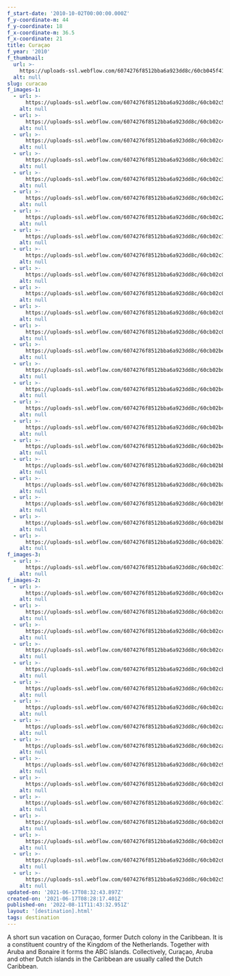 ```yaml
---
f_start-date: '2010-10-02T00:00:00.000Z'
f_y-coordinate-m: 44
f_y-coordinate: 18
f_x-coordinate-m: 36.5
f_x-coordinate: 21
title: Curaçao
f_year: '2010'
f_thumbnail:
  url: >-
    https://uploads-ssl.webflow.com/6074276f8512bba6a923dd8c/60cb045f41bf55da5044b4a6_cur021thumb.jpg
  alt: null
slug: curacao
f_images-1:
  - url: >-
      https://uploads-ssl.webflow.com/6074276f8512bba6a923dd8c/60cb02c57f656c68cf7451b9_cur001.JPG
    alt: null
  - url: >-
      https://uploads-ssl.webflow.com/6074276f8512bba6a923dd8c/60cb02c4cc86b815d238f89f_cur002.JPG
    alt: null
  - url: >-
      https://uploads-ssl.webflow.com/6074276f8512bba6a923dd8c/60cb02c4ec82c3c90628b254_cur003.JPG
    alt: null
  - url: >-
      https://uploads-ssl.webflow.com/6074276f8512bba6a923dd8c/60cb02c35a99351d51986137_cur004.JPG
    alt: null
  - url: >-
      https://uploads-ssl.webflow.com/6074276f8512bba6a923dd8c/60cb02c33f9c54fb5a11c6ec_cur005.JPG
    alt: null
  - url: >-
      https://uploads-ssl.webflow.com/6074276f8512bba6a923dd8c/60cb02c26dbc91474913444c_cur006.JPG
    alt: null
  - url: >-
      https://uploads-ssl.webflow.com/6074276f8512bba6a923dd8c/60cb02c2262db2cf9451f550_cur007.JPG
    alt: null
  - url: >-
      https://uploads-ssl.webflow.com/6074276f8512bba6a923dd8c/60cb02c11b32f9514d1e1143_cur008.JPG
    alt: null
  - url: >-
      https://uploads-ssl.webflow.com/6074276f8512bba6a923dd8c/60cb02c11f76c3027f18412e_cur009.JPG
    alt: null
  - url: >-
      https://uploads-ssl.webflow.com/6074276f8512bba6a923dd8c/60cb02c0f64d5668087958d9_cur010.JPG
    alt: null
  - url: >-
      https://uploads-ssl.webflow.com/6074276f8512bba6a923dd8c/60cb02c04d2a0e170d1aaba3_cur011.JPG
    alt: null
  - url: >-
      https://uploads-ssl.webflow.com/6074276f8512bba6a923dd8c/60cb02c01f76c3199318412d_cur012.JPG
    alt: null
  - url: >-
      https://uploads-ssl.webflow.com/6074276f8512bba6a923dd8c/60cb02c040fbc9fdf62da08b_cur013.JPG
    alt: null
  - url: >-
      https://uploads-ssl.webflow.com/6074276f8512bba6a923dd8c/60cb02be251835b30678e99d_cur014.JPG
    alt: null
  - url: >-
      https://uploads-ssl.webflow.com/6074276f8512bba6a923dd8c/60cb02bdd06683a835f83e9b_cur015.JPG
    alt: null
  - url: >-
      https://uploads-ssl.webflow.com/6074276f8512bba6a923dd8c/60cb02bc59387d2a2d7a86a0_cur016.JPG
    alt: null
  - url: >-
      https://uploads-ssl.webflow.com/6074276f8512bba6a923dd8c/60cb02bc38c0885cd4201c39_cur017.JPG
    alt: null
  - url: >-
      https://uploads-ssl.webflow.com/6074276f8512bba6a923dd8c/60cb02bc41bf555cd844b133_cur018.JPG
    alt: null
  - url: >-
      https://uploads-ssl.webflow.com/6074276f8512bba6a923dd8c/60cb02bcf229fd5aad30b6c4_cur019.JPG
    alt: null
  - url: >-
      https://uploads-ssl.webflow.com/6074276f8512bba6a923dd8c/60cb02bb04125017023f073f_cur020.JPG
    alt: null
  - url: >-
      https://uploads-ssl.webflow.com/6074276f8512bba6a923dd8c/60cb02baab0479e7ea322ded_cur021.JPG
    alt: null
  - url: >-
      https://uploads-ssl.webflow.com/6074276f8512bba6a923dd8c/60cb02b9c8f56fc37ba2858f_cur022.JPG
    alt: null
  - url: >-
      https://uploads-ssl.webflow.com/6074276f8512bba6a923dd8c/60cb02b86dbc91de6513443a_cur023.JPG
    alt: null
  - url: >-
      https://uploads-ssl.webflow.com/6074276f8512bba6a923dd8c/60cb02b7e4377f90476aef3e_cur024.JPG
    alt: null
f_images-3:
  - url: >-
      https://uploads-ssl.webflow.com/6074276f8512bba6a923dd8c/60cb02c7ec82c30cad28b259_cur037.JPG
    alt: null
f_images-2:
  - url: >-
      https://uploads-ssl.webflow.com/6074276f8512bba6a923dd8c/60cb02ce0a0865fd3e8bf62e_cur025.JPG
    alt: null
  - url: >-
      https://uploads-ssl.webflow.com/6074276f8512bba6a923dd8c/60cb02cd9da718ff89b9d763_cur026.JPG
    alt: null
  - url: >-
      https://uploads-ssl.webflow.com/6074276f8512bba6a923dd8c/60cb02ccab04796884322e09_cur027.JPG
    alt: null
  - url: >-
      https://uploads-ssl.webflow.com/6074276f8512bba6a923dd8c/60cb02cc8d5df2726a54a074_cur028.JPG
    alt: null
  - url: >-
      https://uploads-ssl.webflow.com/6074276f8512bba6a923dd8c/60cb02cb0a0865d8b28bf62c_cur029.JPG
    alt: null
  - url: >-
      https://uploads-ssl.webflow.com/6074276f8512bba6a923dd8c/60cb02ca9da7188013b9d762_cur030.JPG
    alt: null
  - url: >-
      https://uploads-ssl.webflow.com/6074276f8512bba6a923dd8c/60cb02caf229fd801230b6db_cur031.JPG
    alt: null
  - url: >-
      https://uploads-ssl.webflow.com/6074276f8512bba6a923dd8c/60cb02ca1b32f983471e1145_cur032.JPG
    alt: null
  - url: >-
      https://uploads-ssl.webflow.com/6074276f8512bba6a923dd8c/60cb02ca9da718c740b9d761_cur033.JPG
    alt: null
  - url: >-
      https://uploads-ssl.webflow.com/6074276f8512bba6a923dd8c/60cb02c9ba30f0830acb7aa4_cur034.JPG
    alt: null
  - url: >-
      https://uploads-ssl.webflow.com/6074276f8512bba6a923dd8c/60cb02c8cc86b896d938f8a5_cur035.JPG
    alt: null
  - url: >-
      https://uploads-ssl.webflow.com/6074276f8512bba6a923dd8c/60cb02c7f882e5a6faa0d430_cur036.JPG
    alt: null
  - url: >-
      https://uploads-ssl.webflow.com/6074276f8512bba6a923dd8c/60cb02c60a0865486e8bf628_cur038.JPG
    alt: null
  - url: >-
      https://uploads-ssl.webflow.com/6074276f8512bba6a923dd8c/60cb02c64d2a0ee6af1aabae_cur039.JPG
    alt: null
  - url: >-
      https://uploads-ssl.webflow.com/6074276f8512bba6a923dd8c/60cb02c6c8f56f295ea285c9_cur040.JPG
    alt: null
  - url: >-
      https://uploads-ssl.webflow.com/6074276f8512bba6a923dd8c/60cb02c59da7185b15b9d760_cur041.JPG
    alt: null
updated-on: '2021-06-17T08:32:43.897Z'
created-on: '2021-06-17T08:28:17.401Z'
published-on: '2022-08-11T11:43:32.951Z'
layout: '[destination].html'
tags: destination
---
```


A short sun vacation on Curaçao, former Dutch colony in the Caribbean. It is a constituent country of the Kingdom of the Netherlands. Together with Aruba and Bonaire it forms the ABC islands. Collectively, Curaçao, Aruba and other Dutch islands in the Caribbean are usually called the Dutch Caribbean.
